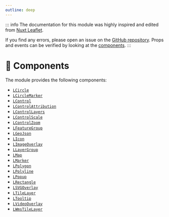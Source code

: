 ```yaml
---
outline: deep
---
```


::: info
The documentation for this module was highly inspired and edited from [Nuxt Leaflet](https://leaflet.nuxtjs.org/).

If you find any errors, please open an issue on the [GitHub repository](https://github.com/maxel01/vue-leaflet).
Props and events can be verified by looking at the [components](https://github.com/maxel01/vue-leaflet/tree/master/src/components).
:::

# 🧩 Components

The module provides the following components:

- [`LCircle`](./l-circle)
- [`LCircleMarker`](./l-circle-marker)
- [`LControl`](./l-control)
- [`LControlAttribution`](./l-control-attribution)
- [`LControlLayers`](./l-control-layers)
- [`LControlScale`](./l-control-scale)
- [`LControlZoom`](./l-control-zoom)
- [`LFeatureGroup`](./l-feature-group)
- [`LGeoJson`](./l-geo-json)
- [`LIcon`](./l-icon)
- [`LImageOverlay`](./l-image-overlay)
- [`LLayerGroup`](./l-layer-group)
- [`LMap`](./l-map)
- [`LMarker`](./l-marker)
- [`LPolygon`](./l-polygon)
- [`LPolyline`](./l-polyline)
- [`LPopup`](./l-popup)
- [`LRectangle`](./l-rectangle)
- [`LSVGOverlay`](./l-svg-overlay)
- [`LTileLayer`](./l-tile-layer)
- [`LTooltip`](./l-tooltip)
- [`LVideoOverlay`](./l-video-overlay)
- [`LWmsTileLayer`](./l-wms-tile-layer)